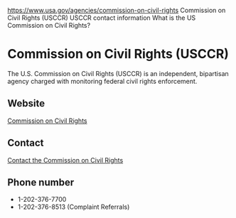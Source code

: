

https://www.usa.gov/agencies/commission-on-civil-rights
Commission on Civil Rights (USCCR)
USCCR contact information
What is the US Commission on Civil Rights?

# Commission on Civil Rights (USCCR)

The U.S. Commission on Civil Rights (USCCR) is an independent, bipartisan agency charged with monitoring federal civil rights enforcement.

## Website

[Commission on Civil Rights](http://www.usccr.gov)

## Contact

[Contact the Commission on Civil Rights](https://www.usccr.gov/contact/offices)

## Phone number

* 1-202-376-7700  
* 1-202-376-8513 (Complaint Referrals)

